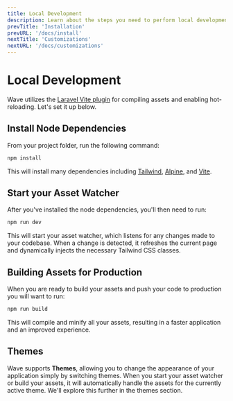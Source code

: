 ```yaml
---
title: Local Development
description: Learn about the steps you need to perform local development on your app
prevTitle: 'Installation'
prevURL: '/docs/install'
nextTitle: 'Customizations'
nextURL: '/docs/customizations'
---
```


# Local Development

Wave utilizes the <a href="https://laravel.com/docs/vite" target="_blank">Laravel Vite plugin</a> for compiling assets and enabling hot-reloading. Let's set it up below.

## Install Node Dependencies

From your project folder, run the following command:

<include src="docs/filename-top.html"></include><include src="docs/file-buttons.html" file="none"></include>
```bash
npm install
```
</div>

This will install many dependencies including <a href="https://tailwindcss.com" target="_blank">Tailwind</a>, <a href="https://alpinejs.dev" target="_blank">Alpine</a>, and <a href="https://vite.dev" target="_blank">Vite</a>.

## Start your Asset Watcher

After you've installed the node dependencies, you'll then need to run:

<include src="docs/filename-top.html"></include><include src="docs/file-buttons.html" file="none"></include>
```bash
npm run dev
```
</div>

This will start your asset watcher, which listens for any changes made to your codebase. When a change is detected, it refreshes the current page and dynamically injects the necessary Tailwind CSS classes.

## Building Assets for Production

When you are ready to build your assets and push your code to production you will want to run:

<include src="docs/filename-top.html"></include><include src="docs/file-buttons.html" file="none"></include>
```bash
npm run build
```
</div>

This will compile and minify all your assets, resulting in a faster application and an improved experience.

## Themes

Wave supports **Themes**, allowing you to change the appearance of your application simply by switching themes. When you start your asset watcher or build your assets, it will automatically handle the assets for the currently active theme. We'll explore this further in the themes section.

